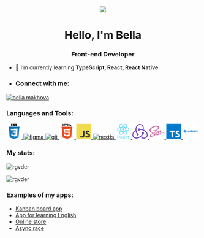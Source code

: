 <div id="header" align="center">
  <img src="https://media2.giphy.com/media/paTz7UZbPfTZFRYnnB/giphy.gif?cid=790b76116016c9198ec15dc86b4f0ffd1fec0129839d1a47&rid=giphy.gif&ct=s" width="250"/>
</div>

<h1 align="center">Hello, I'm Bella</h1>
<h3 align="center">Front-end Developer</h3>


- 🌱 I’m currently learning **TypeScript, React, React Native**

- <h3 align="left">Connect with me:</h3>
<p align="left">
<a href="https://www.linkedin.com/in/bella-makhova/" target="blank"><img align="center" src="https://raw.githubusercontent.com/rahuldkjain/github-profile-readme-generator/master/src/images/icons/Social/linked-in-alt.svg" alt="bella makhova" height="30" width="40" /></a>
</p>

<h3 align="left">Languages and Tools:</h3>
<p align="left"> <a href="https://www.w3schools.com/css/" target="_blank" rel="noreferrer"> <img src="https://raw.githubusercontent.com/devicons/devicon/master/icons/css3/css3-original-wordmark.svg" alt="css3" width="40" height="40"/> </a> <a href="https://www.figma.com/" target="_blank" rel="noreferrer"> <img src="https://www.vectorlogo.zone/logos/figma/figma-icon.svg" alt="figma" width="40" height="40"/> </a> <a href="https://git-scm.com/" target="_blank" rel="noreferrer"> <img src="https://www.vectorlogo.zone/logos/git-scm/git-scm-icon.svg" alt="git" width="40" height="40"/> </a> <a href="https://www.w3.org/html/" target="_blank" rel="noreferrer"> <img src="https://raw.githubusercontent.com/devicons/devicon/master/icons/html5/html5-original-wordmark.svg" alt="html5" width="40" height="40"/> </a> <a href="https://developer.mozilla.org/en-US/docs/Web/JavaScript" target="_blank" rel="noreferrer"> <img src="https://raw.githubusercontent.com/devicons/devicon/master/icons/javascript/javascript-original.svg" alt="javascript" width="40" height="40"/> </a> <a href="https://nextjs.org/" target="_blank" rel="noreferrer"> <img src="https://cdn.worldvectorlogo.com/logos/nextjs-2.svg" alt="nextjs" width="40" height="40"/> </a> <a href="https://reactjs.org/" target="_blank" rel="noreferrer"> <img src="https://raw.githubusercontent.com/devicons/devicon/master/icons/react/react-original-wordmark.svg" alt="react" width="40" height="40"/> </a> <a href="https://redux.js.org" target="_blank" rel="noreferrer"> <img src="https://raw.githubusercontent.com/devicons/devicon/master/icons/redux/redux-original.svg" alt="redux" width="40" height="40"/> </a> <a href="https://sass-lang.com" target="_blank" rel="noreferrer"> <img src="https://raw.githubusercontent.com/devicons/devicon/master/icons/sass/sass-original.svg" alt="sass" width="40" height="40"/> </a> <a href="https://www.typescriptlang.org/" target="_blank" rel="noreferrer"> <img src="https://raw.githubusercontent.com/devicons/devicon/master/icons/typescript/typescript-original.svg" alt="typescript" width="40" height="40"/> </a> <a href="https://webpack.js.org" target="_blank" rel="noreferrer"> <img src="https://raw.githubusercontent.com/devicons/devicon/d00d0969292a6569d45b06d3f350f463a0107b0d/icons/webpack/webpack-original-wordmark.svg" alt="webpack" width="40" height="40"/> </a> </p>
<h3 align="left">My stats:</h3>
<p><img align="center" src="https://github-readme-stats.vercel.app/api?username=rgvder&show_icons=true&locale=en&theme=radical" alt="rgvder" /></p>

<p><img align="center" src="https://github-readme-streak-stats.herokuapp.com/?user=rgvder&theme=radical" alt="rgvder" /></p>

<h3 align="left">Examples of my apps:</h3>
<ul>
  <li><a href="https://github.com/rgvder/project-management-app" target="_blank">Kanban board app</a></li>
  <li><a href="https://github.com/rgvder/rslang" target="_blank">App for learning English</a></li>
  <li><a href="https://github.com/rgvder/online-store" target="_blank">Online store</a></li>
  <li><a href="https://github.com/rgvder/async-race" target="_blank">Async race</a></li>
</ul>
